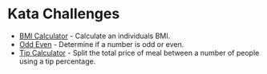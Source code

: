 # Kata Challenges

- [BMI Calculator](https://github.com/Steven-Klavins/Python-Bootcamp-2022/blob/main/Kata%20Challenges/bmi_calculator.py) - Calculate an individuals BMI.
- [Odd Even](https://github.com/Steven-Klavins/Python-Bootcamp-2022/blob/main/Kata%20Challenges/odd_even.py) - Determine if a number is odd or even.
- [Tip Calculator](https://github.com/Steven-Klavins/Python-Bootcamp-2022/blob/main/Kata%20Challenges/tip_calculator.py) - Split the total price of meal between a number of people using a tip percentage.